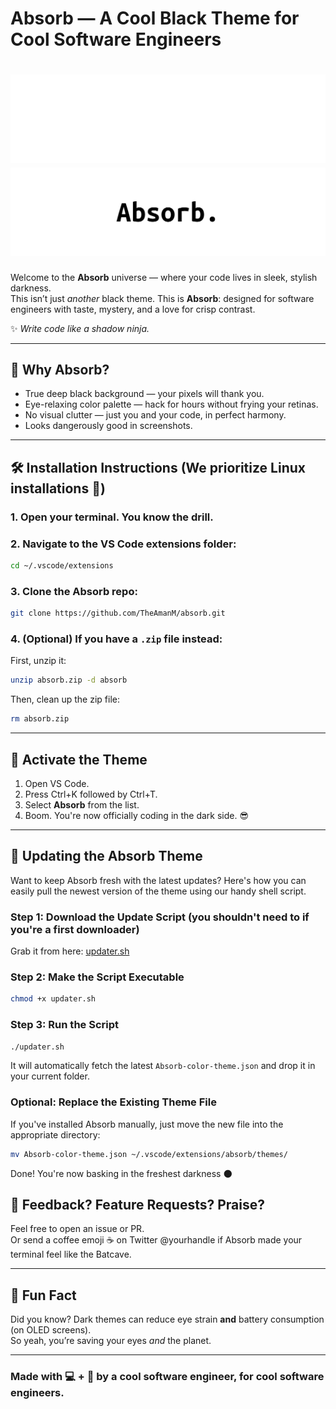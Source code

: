 # Absorb — A Cool Black Theme for Cool Software Engineers

<h1 align="center">
   <img alt="Absorb" src="https://raw.githubusercontent.com/TheAmanM/absorb/refs/heads/main/bg/absorb-bg-dark.svg#gh-dark-mode-only">
   <img alt="Absorb" src="https://raw.githubusercontent.com/TheAmanM/absorb/refs/heads/main/bg/absorb-bg-light.svg#gh-light-mode-only">
</h1>

Welcome to the **Absorb** universe — where your code lives in sleek, stylish darkness.  
This isn’t just _another_ black theme. This is **Absorb**: designed for software engineers with taste, mystery, and a love for crisp contrast.

✨ _Write code like a shadow ninja._

---

## 🎨 Why Absorb?

- True deep black background — your pixels will thank you.
- Eye-relaxing color palette — hack for hours without frying your retinas.
- No visual clutter — just you and your code, in perfect harmony.
- Looks dangerously good in screenshots.

---

## 🛠️ Installation Instructions (We prioritize Linux installations 👀)

### 1. Open your terminal. You know the drill.

### 2. Navigate to the VS Code extensions folder:

```bash
cd ~/.vscode/extensions
```

### 3. Clone the Absorb repo:

```bash
git clone https://github.com/TheAmanM/absorb.git
```

### 4. (Optional) If you have a `.zip` file instead:

First, unzip it:

```bash
unzip absorb.zip -d absorb
```

Then, clean up the zip file:

```bash
rm absorb.zip
```

---

## 🎯 Activate the Theme

1. Open VS Code.
2. Press Ctrl+K followed by Ctrl+T.
3. Select **Absorb** from the list.
4. Boom. You're now officially coding in the dark side. 😎

---

## 🔄 Updating the Absorb Theme

Want to keep Absorb fresh with the latest updates? Here's how you can easily pull the newest version of the theme using our handy shell script.

### Step 1: Download the Update Script (you shouldn't need to if you're a first downloader)

Grab it from here: [updater.sh](https://raw.githubusercontent.com/TheAmanM/absorb/refs/heads/main/themes/updater.sh)

### Step 2: Make the Script Executable

```bash
chmod +x updater.sh
```

### Step 3: Run the Script

```bash
./updater.sh
```

It will automatically fetch the latest `Absorb-color-theme.json` and drop it in your current folder.

### Optional: Replace the Existing Theme File

If you've installed Absorb manually, just move the new file into the appropriate directory:

```bash
mv Absorb-color-theme.json ~/.vscode/extensions/absorb/themes/
```

Done! You're now basking in the freshest darkness 🌑

## 💬 Feedback? Feature Requests? Praise?

Feel free to open an issue or PR.  
Or send a coffee emoji ☕ on Twitter @yourhandle if Absorb made your terminal feel like the Batcave.

---

## 🧠 Fun Fact

Did you know? Dark themes can reduce eye strain **and** battery consumption (on OLED screens).  
So yeah, you’re saving your eyes _and_ the planet.

---

### Made with 💻 + 🖤 by a cool software engineer, for cool software engineers.
